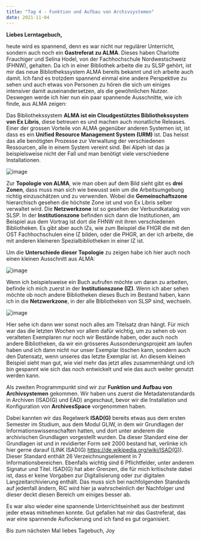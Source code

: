 ```yaml
---
title: "Tag 4 - Funktion und Aufbau von Archivsystemen"
date: 2021-11-04
---
```


**Liebes Lerntagebuch,**

heute wird es spannend, denn es war nicht nur regulärer Unterricht, sondern auch noch ein **Gastreferat zu ALMA**. Dieses haben Charlotte Frauchiger und Selina Hodel, von der Fachhochschule Nordwestschweiz (FHNW), gehalten. Da ich in einer Bibliothek arbeite die zu SLSP gehört, ist mir das neue Bibliothekssystem ALMA bereits bekannt und ich arbeite auch damit. Ich fand es trotzdem spannend einmal eine andere Perspektive zu sehen und auch etwas von Personen zu hören die sich um einiges intensiver damit auseinandersetzen, als die gewöhnlichen Nutzer. Deswegen werde ich hier nun ein paar spannende Ausschnitte, wie ich finde, aus ALMA zeigen:

Das Bibliothekssystem **ALMA ist ein Cloudgestütztes Bibliothekssystem von Ex Libris**, diese betreuen es und machen auch monatliche Releases.
Einer der grossen Vorteile von ALMA gegenüber anderen Systemen ist, ist dass es ein **Unified Resource Management System (URM)** ist. Das heisst das alle benötigten Prozesse zur Verwaltung der verschiedenen Ressourcen, alle in einem System vereint sind. Bei Alpeh ist das ja beispielsweise nicht der Fall und man benötigt viele verschiedene Installationen.

 ![image](https://user-images.githubusercontent.com/90834675/151672332-823701f9-0436-44df-8254-c0f2b285c8a7.png)


Zur **Topologie von ALMA**, wie man oben auf dem Bild sieht gibt es **drei Zonen**, dass muss man sich wie bewusst sein um die Arbeitsumgebung richtig einzuschätzen und zu verwenden. Wobei die **Gemeinschaftszone** hierarchisch gesehen die höchste Zone ist und von Ex Libris selber verwaltet wird. Die **Netzwerkzone** ist so gesehen der Verbundkatalog von SLSP. In der **Institutionszone** befinden sich dann die Institutionen, am Beispiel aus dem Vortrag ist dort die FHNW mit ihren verschiedenen Bibliotheken. Es gibt aber auch IZs, wie zum Beispiel die FHGR die mit den OST Fachhochschulen eine IZ bilden, oder die PHGR, an der ich arbeite, die mit anderen kleineren Spezialbibliotheken in einer IZ ist.

Um die **Unterschiede dieser Topologie** zu zeigen habe ich hier auch noch einen kleinen Ausschnitt aus ALMA:
 
![image](https://user-images.githubusercontent.com/90834675/151672383-fc7848c0-5a35-4819-aa94-efb4aaea9b35.png)

 
Wenn ich beispielsweise ein Buch aufrufen möchte um daran zu arbeiten, befinde ich mich zuerst in der **Institutionszone (IZ)**. Wenn ich aber sehen möchte ob noch andere Bibliotheken dieses Buch im Bestand haben, kann ich in die **Netzwerkzone**, in der alle Bibliotheken von SLSP sind, wechseln.

![image](https://user-images.githubusercontent.com/90834675/151672413-350cfb6e-2c11-4487-bd4a-c8a442290a44.png)


Hier sehe ich dann wer sonst noch alles am Titelsatz dran hängt. Für mich war das die letzten Wochen vor allem dafür wichtig, um zu sehen ob von veralteten Exemplaren nur noch wir Bestände haben, oder auch noch andere Bibliotheken, da wir ein grösseres Aussonderungsprojekt am laufen haben und ich dann nicht nur unser Exemplar löschen kann, sondern auch den Datensatz, wenn unseres das letzte Exemplar ist. 
An diesem kleinen Beispiel sieht man gut, wie viel mehr das jetzt alles zusammenhängt und ich bin gespannt wie sich das noch entwickelt und wie das auch weiter genutzt werden kann.


Als zweiten Programmpunkt sind wir zur **Funktion und Aufbau von Archivsystemen** gekommen. Wir haben uns zuerst die Metadatenstandards in Archiven (ISAD(G) und EAD) angeschaut, bevor wir die Installation und Konfiguration von **ArchivesSpace** vorgenommen haben. 

Dabei kannten wir das Regelwerk **ISAD(G)** bereits etwas aus dem ersten Semester im Studium, aus dem Modul GLIW, in dem wir Grundlagen der Informationswissenschaften hatten, und dort unter anderem die archivischen Grundlagen vorgestellt wurden. Da dieser Standard eine der Grundlagen ist und in revidierter Form seit 2000 bestand hat, verlinke ich hier gerne darauf (LINK ISAD(G) https://de.wikipedia.org/wiki/ISAD(G)). Dieser Standard enthält 26 Verzeichnungselement in 7 Informationsbereichen. Ebenfalls wichtig sind 6 Pflichtfelder, unter anderem Signatur und Titel. ISAD(G) hat aber Grenzen, die für mich kritischste dabei ist, dass er keine Vorgaben zur Digitalisierung oder zur digitalen Langzeitarchivierung enthält. Das muss sich bei nachfolgenden Standards auf jedenfall ändern, RiC wird hier ja wahrscheinlich der Nachfolger und dieser deckt diesen Bereich um einiges besser ab.

Es war also wieder eine spannende Unterrichtseinheit aus der bestimmt jeder etwas mitnehmen konnte. Gut gefallen hat mir das Gastreferat, das war eine spannende Auflockerung und ich fand es gut organisiert.

Bis zum nächsten Mal liebes Tagebuch,
Joy
